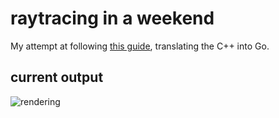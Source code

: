 # raytracing in a weekend
My attempt at following [this guide](http://www.realtimerendering.com/raytracing/Ray%20Tracing%20in%20a%20Weekend.pdf), translating the C++ into Go.

## current output
![rendering](https://i.imgur.com/wwosNv2.png)
